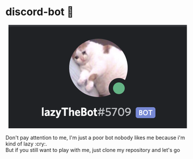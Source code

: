 # discord-bot :robot:
<p align="center">
  <img src="https://github.com/Jordan-Fakers/discord-bot/blob/master/img/lazythebot.png" >
</p>
<p>Don't pay attention to me, I'm just a poor bot nobody likes me because i'm kind of lazy :cry:.<br>
But if you still want to play with me, just clone my repository and let's go</p>
